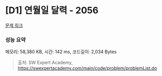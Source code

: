 # [D1] 연월일 달력 - 2056 

[문제 링크](https://swexpertacademy.com/main/code/problem/problemDetail.do?contestProbId=AV5QLkdKAz4DFAUq) 

### 성능 요약

메모리: 58,380 KB, 시간: 142 ms, 코드길이: 2,034 Bytes



> 출처: SW Expert Academy, https://swexpertacademy.com/main/code/problem/problemList.do